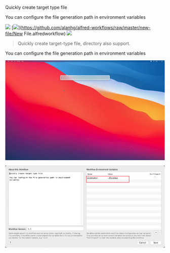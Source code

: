 Quickly create target type file

You can configure the file generation path in environment variables



![](https://img.shields.io/badge/version-v1.2-green?style=for-the-badge)
[![](https://img.shields.io/badge/download-click-blue?style=for-the-badge)](https://github.com/alanhg/alfred-workflows/raw/master/new-file/New File.alfredworkflow)
[![](https://img.shields.io/badge/plist-link-important?style=for-the-badge)](https://raw.githubusercontent.com/alanhg/alfred-workflows/master/new-file/src/info.plist)



<!-- more -->
> Quickly create target-type file, directory also support.

You can configure the file generation path in environment variables

![](./screenshot.gif)

![](./screenshot2.png)



